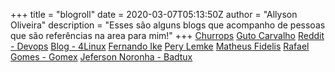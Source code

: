 +++
title = "blogroll"
date = 2020-03-07T05:13:50Z
author = "Allyson Oliveira"
description = "Esses são alguns blogs que acompanho de pessoas que são referências na area para mim!"
+++
[Churrops](https://churrops.io/)
[Guto Carvalho](http://gutocarvalho.net/blog/)
[Reddit - Devops](https://www.reddit.com/r/devops/)
[Blog - 4Linux](https://blog.4linux.com.br/)
[Fernando Ike](https://www.fernandoike.com/)
[Pery Lemke](https://www.perylemke.com/)
[Matheus Fidelis](https://www.nanoshots.com.br/)
[Rafael Gomes - Gomex](https://gomex.me/)
[Jeferson Noronha - Badtux](https://www.linuxtips.io/)